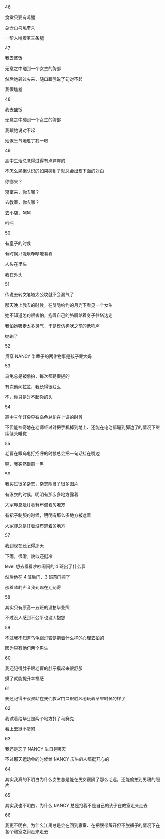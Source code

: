 <p>46</p>
<p>食堂只要有鸡腿</p>
<p>总会由乌龟带头</p>
<p>一帮人啃着第三条腿</p>
<p>47</p>
<p>我去盛饭</p>
<p>无意之中碰到一个女生的胸部</p>
<p>然后她转过头来，随口跟我说了句对不起</p>
<p>我很尴尬</p>
<p>48</p>
<p>我去盛饭</p>
<p>无意之中碰到一个女生的胸部</p>
<p>我跟她说对不起</p>
<p>她很生气地瞪了我一眼</p>
<p>49</p>
<p>高中生活总觉得过得有点痒痒的</p>
<p>不怎么熟但认识的如果碰到了就总会出现下面的对白</p>
<p>你哪来？</p>
<p>寝室来，你去哪？</p>
<p>去教室，你去哪？</p>
<p>去小店，呵呵</p>
<p>呵呵</p>
<p>50</p>
<p>有皇子的时候</p>
<p>有时候只能眼睁睁地看着</p>
<p>人头在里头</p>
<p>我在外头</p>
<p>51</p>
<p>传说去转文笔塔太公坟就不会漏气了</p>
<p>那天晚上我去的时候，在隐隐约约的月光下看见一个女生</p>
<p>她不知道怎的很害怕，抱着自己的胳膊缩着身子往塔边走</p>
<p>我怕她吸走太多灵气，于是模仿狗吠之前的低吼声</p>
<p>她跑了</p>
<p>52</p>
<p>贯穿 NANCY 半辈子的两件物事是孩子跟大妈</p>
<p>53</p>
<p>乌龟总是被偷拍，每次都是很搓的</p>
<p>有次他问拉拉，我长得很烂么</p>
<p>不，你只是对不起你的头</p>
<p>54</p>
<p>高中三年好像只有乌龟总能在上课的时候</p>
<p>不但能神奇地在老师经过时把手机掉到地上、还能在电池都蹦到脚边了的情况下继续低头睡觉</p>
<p>55</p>
<p>老曹在跟乌龟打招呼的时候总会把一句话挂在嘴边</p>
<p>啊，我突然眼前一黑</p>
<p>56</p>
<p>我买过很多杂志，杂志附赠了很多图片</p>
<p>有泳衣的时候，明明有那么多地方露着</p>
<p>大家却总是盯着有布遮着的地方</p>
<p>有裙子制服的时候，明明有那么多地方被遮着</p>
<p>大家却总是盯着没布遮着的地方</p>
<p>57</p>
<p>我到现在还记得那天</p>
<p>下雨，很滑，貌似还挺冷</p>
<p>level 想去看看吵吵闹闹的 4 班出了什么事</p>
<p>然后他在 4 班后门、3 班前门摔了</p>
<p>那着陆的声音我到现在还记得</p>
<p>58</p>
<p>其实只有原高一五班的没拍毕业照</p>
<p>不过没人感到不公平也没人抱怨</p>
<p>59</p>
<p>不过我不知道乌龟跟灯管是抱着什么样的心理去拍的</p>
<p>因为只有他们两个男生</p>
<p>60</p>
<p>我还记得胖子跟老曹的肚子摸起来很舒服</p>
<p>摸了就能提升幸福感</p>
<p>61</p>
<p>我还记得干叔叔站在我们教室门口很威风地玩着苹果时候的样子</p>
<p>62</p>
<p>我试着给毕业照两个地方打了马赛克</p>
<p>看上去挺不错的</p>
<p>63</p>
<p>我还是忘了 NANCY 生日是哪天</p>
<p>不过那天运动会的时候给 NANCY 庆生的人都挺开心的</p>
<p>64</p>
<p>其实我真的不明白为什么女生总是能在男女寝隔了那么老远，还能偷拍到男寝的照片</p>
<p>65</p>
<p>其实我也不明白，为什么 NANCY 总是抱着不是自己的孩子在教室走来走去</p>
<p>66</p>
<p>我更不明白，为什么江禹总是会在回到寝室、在把腰带解开但不脱裤子的情况下在各个寝室之间走来走去</p>
